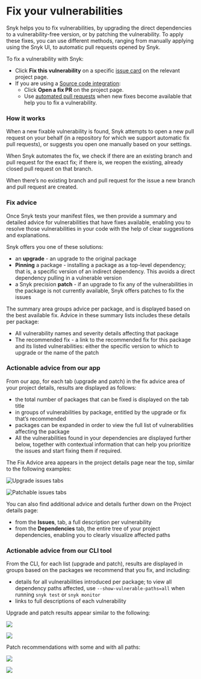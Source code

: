 # Fix your vulnerabilities

Snyk helps you to fix vulnerabilities, by upgrading the direct dependencies to a vulnerability-free version, or by patching the vulnerability. To apply these fixes, you can use different methods, ranging from manually applying using the Snyk UI, to automatic pull requests opened by Snyk.

To fix a vulnerability with Snyk:

* Click **Fix this vulnerability** on a specific [issue card](../../../snyk-web-ui/introduction-to-snyk-projects/issue-card-information.md) on the relevant project page.
* If you are using a [Source code integration](../../../integrations/git-repository-scm-integrations/):
  * Click **Open a fix PR** on the project page.
  * Use [automated pull requests](../../../products/snyk-open-source/open-source-basics/fix-pull-requests-for-new-vulnerabilities.md) when new fixes become available that help you to fix a vulnerability.

### How it works

When a new fixable vulnerability is found, Snyk attempts to open a new pull request on your behalf (in a repository for which we support automatic fix pull requests), or suggests you open one manually based on your settings.

When Snyk automates the fix, we check if there are an existing branch and pull request for the exact fix; if there is, we reopen the existing, already closed pull request on that branch.

When there’s no existing branch and pull request for the issue a new branch and pull request are created.

### Fix advice

Once Snyk tests your manifest files, we then provide a summary and detailed advice for vulnerabilities that have fixes available, enabling you to resolve those vulnerabilities in your code with the help of clear suggestions and explanations.

Snyk offers you one of these solutions:

* an **upgrade** - an upgrade to the original package
* **Pinning** a package - installing a package as a top-level dependency; that is, a specific version of an indirect dependency. This avoids a direct dependency pulling in a vulnerable version
* a Snyk precision **patch** - if an upgrade to fix any of the vulnerabilities in the package is not currently available, Snyk offers patches to fix the issues

The summary area groups advice per package, and is displayed based on the best available fix. Advice in these summary lists includes these details per package:

* All vulnerability names and severity details affecting that package
* The recommended fix - a link to the recommended fix for this package and its listed vulnerabilities: either the specific version to which to upgrade or the name of the patch

### Actionable advice from our app

From our app, for each tab (upgrade and patch) in the fix advice area of your project details, results are displayed as follows:

* the total number of packages that can be fixed is displayed on the tab title
* in groups of vulnerabilities by package, entitled by the upgrade or fix that’s recommended
* packages can be expanded in order to view the full list of vulnerabilities affecting the package
* All the vulnerabilities found in your dependencies are displayed further below, together with contextual information that can help you prioritize the issues and start fixing them if required.

The Fix Advice area appears in the project details page near the top, similar to the following examples:

![Upgrade issues tabs](<../../../.gitbook/assets/Screenshot 2021-10-12 at 14.08.13.png>)

![Patchable issues tabs](<../../../.gitbook/assets/Screenshot 2021-10-12 at 14.10.00 (1).png>)

You can also find additional advice and details further down on the Project details page:

* from the **Issues**, tab, a full description per vulnerability
* from the **Dependencies** tab, the entire tree of your project dependencies, enabling you to clearly visualize affected paths

### Actionable advice from our CLI tool

From the CLI, for each list (upgrade and patch), results are displayed in groups based on the packages we recommend that you fix, and including:

* details for all vulnerabilities introduced per package; to view all dependency paths affected, use `--show-vulnerable-paths=all` when running `snyk test` or `snyk monitor`
* links to full descriptions of each vulnerability

Upgrade and patch results appear similar to the following:

![](<../../../.gitbook/assets/image (17) (1) (1) (1) (1) (1) (1).png>)

![](<../../../.gitbook/assets/image (49) (2).png>)

Patch recommendations with some and with all paths:

![](../../../.gitbook/assets/uuid-1afca091-a9a5-d42c-40b6-f48aa0e72584-en.png)

![](<../../../.gitbook/assets/image (3) (1) (1) (1) (1) (1).png>)
